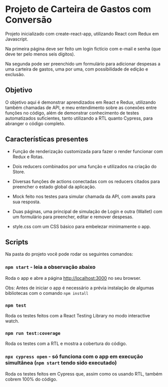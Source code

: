 # Projeto de Carteira de Gastos com Conversão

Projeto inicializado com create-react-app, utilizando React com Redux em Javascript.

Na primeira página deve ser feito um login fictício com e-mail e senha (que deve ter pelo menos seis dígitos).

Na segunda pode ser preenchido um formulário para adicionar despesas a uma carteira de gastos, uma por uma, com possibilidade de edição e exclusão.

## Objetivo

O objetivo aqui é demonstrar aprendizados em React e Redux, utilizando também chamadas de API, e meu entendimento sobre as conexões entre funções no código, além de demonstrar conhecimento de testes automatizados suficientes, tanto utilizando a RTL quanto Cypress, para abranger o código completo.

## Características presentes

- Função de renderização customizada para fazer o render funcionar com Redux e Rotas.

- Dois reducers combinados por uma função e utilizados na criação do Store.

- Diversas funções de actions conectadas com os reducers citados para preencher o estado global da aplicação.

- Mock feito nos testes para simular chamada da API, com awaits para sua resposta.

- Duas páginas, uma principal de simulação de Login e outra (Wallet) com um formulário para preencher, editar e remover despesas.

- style.css com um CSS básico para embelezar minimamente o app.

## Scripts

Na pasta do projeto você pode rodar os seguintes comandos:

### `npm start` - leia a observação abaixo

Roda o app e abre a página [http://localhost:3000](http://localhost:3000) no seu browser.

Obs: Antes de iniciar o app é necessário a prévia instalação de algumas bibliotecas com o comando `npm install`

### `npm test`

Roda os testes feitos com a React Testing Library no modo interactive watch.

### `npm run test:coverage`

Roda os testes com a RTL e mostra a cobertura do código.

### `npx cypress open` - só funciona com o app em execução simultânea (`npm start` tendo sido executado)

Roda os testes feitos em Cypress que, assim como os usando RTL, também cobrem 100% do código.
